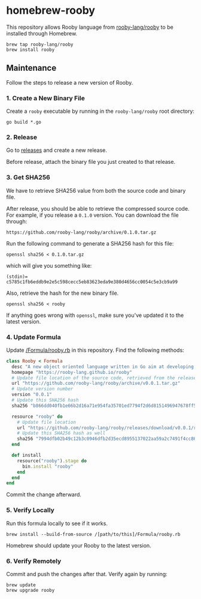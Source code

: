 # homebrew-rooby

This repository allows Rooby language from [rooby-lang/rooby](https://github.com/rooby-lang/rooby) to be installed through Homebrew.

```
brew tap rooby-lang/rooby
brew install rooby
```

## Maintenance

Follow the steps to release a new version of Rooby.

### 1. Create a New Binary File

Create a `rooby` executable by running in the `rooby-lang/rooby` root directory:

```
go build *.go
```

### 2. Release

Go to [releases](https://github.com/rooby-lang/rooby/releases) and create a new release.

Before release, attach the binary file you just created to that release.

### 3. Get SHA256

We have to retrieve SHA256 value from both the source code and binary file.

After release, you should be able to retrieve the compressed source code. For example, if you release a `0.1.0` version. You can download the file through:

```
https://github.com/rooby-lang/rooby/archive/0.1.0.tar.gz
```

Run the following command to generate a SHA256 hash for this file:

```
openssl sha256 < 0.1.0.tar.gz
```

which will give you something like:

```
(stdin)= c5785c1fb6eddb9e2e5c598cecc5eb83623eda9e380d4656cc0054c5e3cb9a99
```

Also, retrieve the hash for the new binary file.

```
openssl sha256 < rooby
```

If anything goes wrong with `openssl`, make sure you've updated it to the latest version.

### 4. Update Formula

Update [/Formula/rooby.rb](https://github.com/rooby-lang/homebrew-rooby/blob/master/Formula/rooby.rb) in this repository. Find the following methods:

```ruby
class Rooby < Formula
  desc "A new object oriented language written in Go aim at developing microservice efficiently."
  homepage "https://rooby-lang.github.io/rooby"
  # Update file location of the source code, retrieved from the release page
  url "https://github.com/rooby-lang/rooby/archive/v0.0.1.tar.gz"
  # Update version number
  version "0.0.1"
  # Update this SHA256 hash
  sha256 "b866dd040fb1e66b2d16a71e954fa35701ed7794f2d6d8151496947678ff5461"

  resource "rooby" do
    # Update file location
    url "https://github.com/rooby-lang/rooby/releases/download/v0.0.1/rooby"
    # Update this SHA256 hash as well
    sha256 "7994dfb02b49c12b3c0946dfb2d35ecd8955137022aa59a2c7491f4cc86b1f4a"
  end

  def install
    resource("rooby").stage do
      bin.install "rooby"
    end
  end
end
```

Commit the change afterward.

### 5. Verify Locally

Run this formula locally to see if it works.

```
brew install --build-from-source /[path/to/this]/Formula/rooby.rb
```

Homebrew should update your Rooby to the latest version.

### 6. Verify Remotely

Commit and push the changes after that. Verify again by running:

```
brew update
brew upgrade rooby
```
